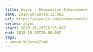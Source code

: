 ```yaml
---
title: Async - Responsive Enhancement
date: 2010-10-28T18:15:00Z
url: https://asyncjs.com/enhancement/
series: async
start: 2010-10-28T18:15:00Z
end: 2010-10-28T20:00:00Z
tags:
- venue:9c2xrvg7+m9
---
```


